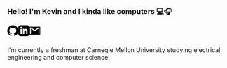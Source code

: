 ### Hello! I'm Kevin and I kinda like computers 💻🎧
[<img align="left" alt="GitHub" width="25px" src="github.svg" />][github]
[<img align="left" alt="LinkedIn" width="25px" src="linkedin.svg" />][linkedin]
[<img align="left" alt="Email" width="25px" src="gmail.svg" />][email]

<br>
<br>

I'm currently a freshman at Carnegie Mellon University studying electrical engineering and computer science.



[github]: https://github.com/RockinBananas
[linkedin]: https://www.linkedin.com/in/yuchan-huang-719391218/
[email]: mailto:klightningspare@gmail.com
